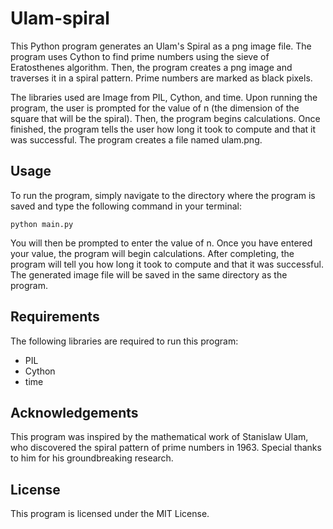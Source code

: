 # Ulam-spiral
This Python program generates an Ulam's Spiral as a png image file. The program uses Cython to find prime numbers using the sieve of Eratosthenes algorithm. Then, the program creates a png image and traverses it in a spiral pattern. Prime numbers are marked as black pixels.

The libraries used are Image from PIL, Cython, and time. Upon running the program, the user is prompted for the value of n (the dimension of the square that will be the spiral). Then, the program begins calculations. Once finished, the program tells the user how long it took to compute and that it was successful. The program creates a file named ulam.png.

## Usage
To run the program, simply navigate to the directory where the program is saved and type the following command in your terminal:
```
python main.py
```
You will then be prompted to enter the value of n. Once you have entered your value, the program will begin calculations. After completing, the program will tell you how long it took to compute and that it was successful. The generated image file will be saved in the same directory as the program.

## Requirements
The following libraries are required to run this program:
- PIL
- Cython
- time

## Acknowledgements
This program was inspired by the mathematical work of Stanislaw Ulam, who discovered the spiral pattern of prime numbers in 1963. Special thanks to him for his groundbreaking research.

## License 
This program is licensed under the MIT License.
